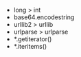 - long > int
- base64.encodestring
- urllib2 > urllib
- urlparse > urlparse
- *.getiterator()
- *.iteritems()
